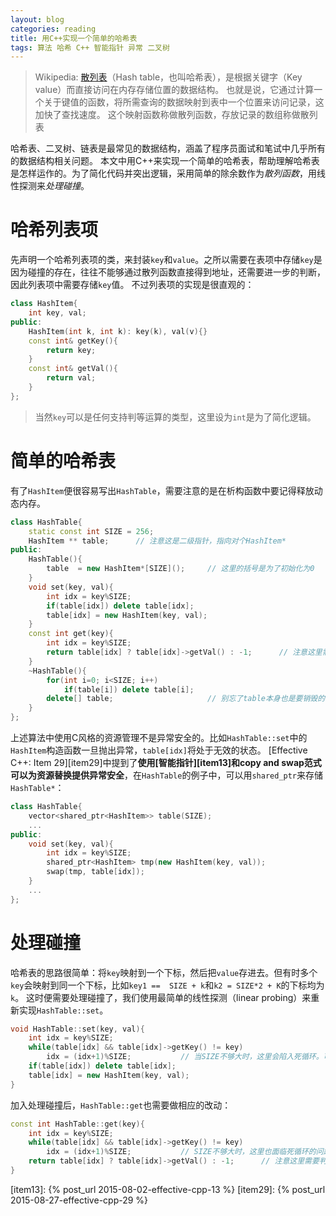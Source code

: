 ```yaml
---
layout: blog
categories: reading
title: 用C++实现一个简单的哈希表
tags: 算法 哈希 C++ 智能指针 异常 二叉树
---
```


> Wikipedia: [散列表][hashtable]（Hash table，也叫哈希表），是根据关键字（Key value）而直接访问在内存存储位置的数据结构。
> 也就是说，它通过计算一个关于键值的函数，将所需查询的数据映射到表中一个位置来访问记录，这加快了查找速度。
> 这个映射函数称做散列函数，存放记录的数组称做散列表

哈希表、二叉树、链表是最常见的数据结构，涵盖了程序员面试和笔试中几乎所有的数据结构相关问题。
本文中用C++来实现一个简单的哈希表，帮助理解哈希表是怎样运作的。为了简化代码并突出逻辑，采用简单的除余数作为*散列函数*，用线性探测来*处理碰撞*。

<!--more-->

# 哈希列表项

先声明一个哈希列表项的类，来封装`key`和`value`。之所以需要在表项中存储`key`是因为碰撞的存在，往往不能够通过散列函数直接得到地址，还需要进一步的判断，因此列表项中需要存储`key`值。
不过列表项的实现是很直观的：

```cpp
class HashItem{
    int key, val;
public:
    HashItem(int k, int k): key(k), val(v){}
    const int& getKey(){
        return key;
    }
    const int& getVal(){
        return val;
    }
};
```

> 当然`key`可以是任何支持判等运算的类型，这里设为`int`是为了简化逻辑。

# 简单的哈希表

有了`HashItem`便很容易写出`HashTable`，需要注意的是在析构函数中要记得释放动态内存。

```cpp
class HashTable{
    static const int SIZE = 256;
    HashItem ** table;      // 注意这是二级指针，指向对个HashItem*
public:
    HashTable(){
        table  = new HashItem*[SIZE]();     // 这里的括号是为了初始化为0
    }
    void set(key, val){
        int idx = key%SIZE;
        if(table[idx]) delete table[idx];
        table[idx] = new HashItem(key, val);
    }
    const int get(key){
        int idx = key%SIZE;
        return table[idx] ? table[idx]->getVal() : -1;      // 注意这里需要判断key不存在的情况
    }
    ~HashTable(){
        for(int i=0; i<SIZE; i++)
            if(table[i]) delete table[i];
        delete[] table;                     // 别忘了table本身也是要销毁的
    }
};
```

上述算法中使用C风格的资源管理不是异常安全的。比如`HashTable::set`中的`HashItem`构造函数一旦抛出异常，`table[idx]`将处于无效的状态。
[Effective C++: Item 29][item29]中提到了**使用[智能指针][item13]和copy and swap范式可以为资源替换提供异常安全**，在`HashTable`的例子中，可以用`shared_ptr`来存储`HashTable*`：

```cpp
class HashTable{
    vector<shared_ptr<HashItem>> table(SIZE);
    ...
public:
    void set(key, val){
        int idx = key%SIZE;
        shared_ptr<HashItem> tmp(new HashItem(key, val));
        swap(tmp, table[idx]);
    }
    ...
};
```

# 处理碰撞

哈希表的思路很简单：将`key`映射到一个下标，然后把`value`存进去。但有时多个`key`会映射到同一个下标，比如`key1 ==  SIZE + k`和`k2 = SIZE*2 + K`的下标均为`k`。
这时便需要处理碰撞了，我们使用最简单的线性探测（linear probing）来重新实现`HashTable::set`。

```cpp
void HashTable::set(key, val){
    int idx = key%SIZE;
    while(table[idx] && table[idx]->getKey() != key)
        idx = (idx+1)%SIZE;           // 当SIZE不够大时，这里会陷入死循环。可以检测一下。
    if(table[idx]) delete table[idx];
    table[idx] = new HashItem(key, val);
}
```

加入处理碰撞后，`HashTable::get`也需要做相应的改动：

```cpp
const int HashTable::get(key){
    int idx = key%SIZE;
    while(table[idx] && table[idx]->getKey() != key)
        idx = (idx+1)%SIZE;           // SIZE不够大时，这里也面临死循环的问题
    return table[idx] ? table[idx]->getVal() : -1;      // 注意这里需要判断key不存在的情况
}
```

[hashtable]: https://zh.wikipedia.org/wiki/%E5%93%88%E5%B8%8C%E8%A1%A8
[item13]: {% post_url 2015-08-02-effective-cpp-13 %}
[item29]: {% post_url 2015-08-27-effective-cpp-29 %}
